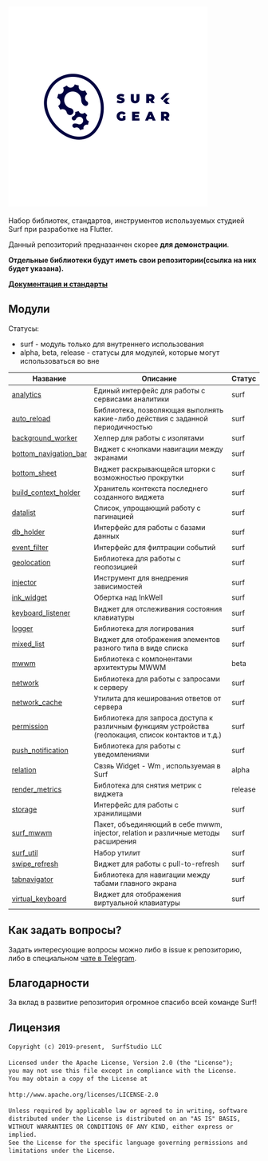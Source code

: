 <!--![logo](logo.gif)-->

# <img src="logo.gif" title="logo" width="400" height="400" align="middle"/>


Набор библиотек, стандартов, инструментов используемых студией Surf при разработке на Flutter.

Данный репозиторий предназанчен скорее **для демонстрации**.

**Отдельные библиотеки будут иметь свои репозитории(ссылка на них будет указана).**

[**Документация и стандарты**](docs/ru/main.md)

## Модули

Статусы:

- surf - модуль только для внутреннего использования
- alpha, beta, release - статусы для модулей, которые могут использоваться во вне

| Название | Описание | Статус |
|----------|----------|--------|
| [analytics](packages/analytics/) | Единый интерфейс для работы с сервисами аналитики | surf |
| [auto_reload](packages/auto_reload/) | Библиотека, позволяющая выполнять какие-либо действия с заданной периодичностью | surf |
| [background_worker](packages/background_worker/) | Хелпер для работы с изолятами | surf |
| [bottom_navigation_bar](packages/bottom_navigation_bar/) | Виджет с кнопками навигации между экранами | surf |
| [bottom_sheet](packages/bottom_sheet/) | Виджет раскрывающейся шторки с возможностью прокрутки | surf |
| [build_context_holder](packages/build_context_holder/) | Хранитель контекста последнего созданного виджета | surf |
| [datalist](packages/datalist/) | Список, упрощающий работу с пагинацией | surf |
| [db_holder](packages/db_holder/) | Интерфейс для работы с базами данных | surf |
| [event_filter](packages/event_filter/) | Интерфейс для филтрации событий | surf |
| [geolocation](packages/geolocation/) | Библиотека для работы с геопозицией | surf |
| [injector](packages/injector/) | Инструмент для внедрения зависимостей | surf |
| [ink_widget](packages/ink_widget/) | Обертка над InkWell | surf |
| [keyboard_listener](packages/keyboard_listener/) | Виджет для отслеживания состояния клавиатуры | surf |
| [logger](packages/logger/) | Библиотека для логирования | surf |
| [mixed_list](packages/mixed_list/) | Виджет для отображения элементов разного типа в виде списка | surf |
| [mwwm](https://pub.dev/packages/mwwm) | Библиотека с компонентами архитектуры MWWM | beta |
| [network](packages/network/) | Библиотека для работы с запросами к серверу | surf |
| [network_cache](packages/network_cache/) | Утилита для кеширования ответов от сервера | surf |
| [permission](packages/permission/) | Библиотека для запроса доступа к различным функциям устройства (геолокация, список контактов и т.д.) | surf |
| [push_notification](packages/push_notification/) | Библиотека для работы с уведомлениями | surf |
| [relation](https://pub.dev/packages/relation) | Свзяь Widget - Wm , используемая в Surf | alpha |
| [render_metrics](https://pub.dev/packages/render_metrics) | Библотека для снятия метрик с виджета | release |
| [storage](packages/storage/) | Интерфейс для работы с хранилищами | surf |
| [surf_mwwm](packages/surf_mwwm/) | Пакет, объединяющий в себе mwwm, injector, relation и различные методы расширения | surf |
| [surf_util](packages/surf_util/) | Набор утилит | surf |
| [swipe_refresh](packages/swipe_refresh/) | Виджет для работы с pull-to-refresh | surf |
| [tabnavigator](packages/tabnavigator/) | Библиотека для навигации между табами главного экрана | surf |
| [virtual_keyboard](packages/virtual_keyboard/) | Виджет для отображения виртуальной клавиатуры | surf |


## Как задать вопросы?

Задать интересующие вопросы можно либо в issue к репозиторию,
либо в специальном [чате в Telegram](https://t.me/SurfGear).

## Благодарности

За вклад в развитие репозитория огромное спасибо всей команде Surf!

## Лицензия
```
Copyright (c) 2019-present,  SurfStudio LLC

Licensed under the Apache License, Version 2.0 (the "License");
you may not use this file except in compliance with the License.
You may obtain a copy of the License at

http://www.apache.org/licenses/LICENSE-2.0

Unless required by applicable law or agreed to in writing, software
distributed under the License is distributed on an "AS IS" BASIS,
WITHOUT WARRANTIES OR CONDITIONS OF ANY KIND, either express or implied.
See the License for the specific language governing permissions and
limitations under the License.
```
